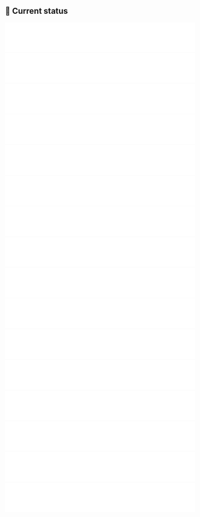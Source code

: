 ## 🚥 Current status

<!-- <downtime-status> -->
![Website](status/2005danielus.ml-443.svg)
![Blog](status/blog.2005danielus.ml-443.svg)
![Finder](status/finder.2005danielus.ml-443.svg)
![Notes](status/notes.2005danielus.ml-443.svg)
![Markdown editor](status/markdown.2005danielus.ml-443.svg)
![Weather](status/weather.2005danielus.ml-443.svg)
![Lists](status/lists.2005danielus.ml-443.svg)
![Sokoban](status/soko.2005danielus.ml-443.svg)
![Music](status/music.2005danielus.ml-443.svg)
![Dino](status/dino.2005danielus.ml-443.svg)
![Mail](status/mail.2005danielus.ml-443.svg)
![TO-DO](status/todo.2005danielus.ml-443.svg)
![Encryption](status/encryption.2005danielus.ml-443.svg)
![Content management](status/cnd.2005danielus.ml-443.svg)
![Voice recognition](status/voice.2005danielus.ml-443.svg)
![Paint](status/paint.2005danielus.ml-443.svg)
<!-- <downtime-status/> -->
